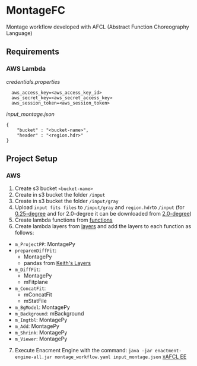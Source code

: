 # MontageFC
Montage workflow developed with AFCL (Abstract Function Choreography Language)

## Requirements
### AWS Lambda
<em>credentials.properties</em>
```
  aws_access_key=<aws_access_key_id>
  aws_secret_key=<aws_secret_access_key>
  aws_session_token=<aws_session_token>
```
<em>input_montage.json</em>
```
{
	"bucket" : "<bucket-name>",
	"header" : "<region.hdr>"
}
```
## Project Setup
### AWS
1. Create s3 bucket ```<bucket-name>```
2. Create in s3 bucket the folder ```/input```
3. Create in s3 bucket the folder ```/input/gray```
4. Upload ```input fits files``` to ```/input/gray``` and ```region.hdr```to ```/input``` (for [0.25-degree](https://github.com/AFCLWorkflows/MontageFC/tree/main/Input%20Files%200.25 "Input 0.25") and for 2.0-degree it can be downloaded from [2.0-degree](https://github.com/hyperflow-wms/montage2-workflow "Input 2.0"))
5. Create lambda functions from [functions](https://github.com/AFCLWorkflows/MontageFC/tree/main/development/python/AWS/functions "Lambda Functions")
6. Create lambda layers from [layers](https://github.com/AFCLWorkflows/MontageFC/tree/main/development/python/AWS/layers "Lambda Layers") and add the layers to each function as follows:
* ```m_ProjectPP```: MontagePy
* ```preparemDiffFit```: 
  * MontagePy
  * pandas from [Keith's Layers](https://github.com/keithrozario/Klayers/tree/master/deployments/python3.9 "Klayers")
* ```m_DiffFit```: 
  * MontagePy
  * mFitplane
* ```m_ConcatFit```:
  * mConcatFit
  * mStatFile
* ```m_BgModel```: MontagePy
* ```m_Background```: mBackground
* ```m_Imgtbl```: MontagePy
* ```m_Add```: MontagePy
* ```m_Shrink```: MontagePy
* ```m_Viewer```: MontagePy
7. Execute Enacment Engine with the command: ```java -jar enactment-engine-all.jar montage_workflow.yaml input_montage.json``` [xAFCL EE](https://github.com/sashkoristov/enactmentengine)
